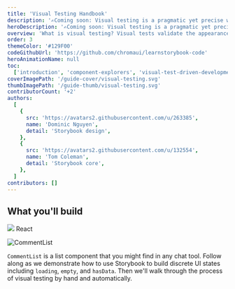```yaml
---
title: 'Visual Testing Handbook'
description: '✍️Coming soon: Visual testing is a pragmatic yet precise way to check UI appearance.'
heroDescription: '✍️Coming soon: Visual testing is a pragmatic yet precise way to verify the look of UI components. It’s practiced by companies like Slack, Lonely Planet, and Walmart. This five chapter handbook gives you an overview of visual testing in Storybook.'
overview: 'What is visual testing? Visual tests validate the appearance of rendered UI by capturing an image of it in a consistent browser environment. That image is compared to previous images (baselines) to detect visual changes. UIs are more complex, multi-state, and personalized than ever. Visual testing helps you ensure that your app looks and feels right every release.'
order: 3
themeColor: '#129F00'
codeGithubUrl: 'https://github.com/chromaui/learnstorybook-code'
heroAnimationName: null
toc:
  ['introduction', 'component-explorers', 'visual-test-driven-development', 'tutorial', 'automate']
coverImagePath: '/guide-cover/visual-testing.svg'
thumbImagePath: '/guide-thumb/visual-testing.svg'
contributorCount: '+2'
authors:
  [
    {
      src: 'https://avatars2.githubusercontent.com/u/263385',
      name: 'Dominic Nguyen',
      detail: 'Storybook design',
    },
    {
      src: 'https://avatars2.githubusercontent.com/u/132554',
      name: 'Tom Coleman',
      detail: 'Storybook core',
    },
  ]
contributors: []
---
```


<h2>What you'll build</h2>

<div class="badge-box">
  <div class="badge">
    <img src="/frameworks/logo-react.svg"> React
  </div>
</div>

![CommentList](/visual-testing-handbook/commentlist-presentation-data.jpg)

`CommentList` is a list component that you might find in any chat tool. Follow along as we demonstrate how to use Storybook to build discrete UI states including `loading`, `empty`, and `hasData`. Then we'll walk through the process of visual testing by hand and automatically.
